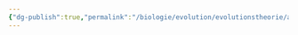 ```yaml
---
{"dg-publish":true,"permalink":"/biologie/evolution/evolutionstheorie/angepasstheiten-sind-kompromisse/"}
---
```


